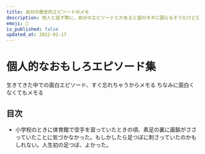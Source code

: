 ```yaml
---
title: 自分の歴史的エピソードのメモ
description: 他人と話す際に、自分のエピソードとかあると話のネタに困らなそうだけど忘れがちだからメモしていく
emoji: 🧬
is_published: false
updated_at: 2022-01-17
---
```


# 個人的なおもしろエピソード集

生きてきた中での面白エピソード、すぐ忘れちゃうからメモる
ちなみに面白くなくてもメモる

## 目次

- 小学校のときに体育館で空手を習っていたときの頃、素足の裏に画鋲がささっていたことに気づかなかった。もしかしたら足つぼに刺さっていたのかもしれない。人生初の足つぼ、よかった。

